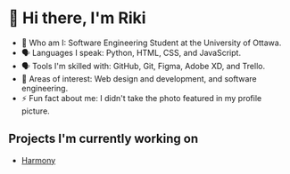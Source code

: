 <h1>👋 Hi  there, I'm Riki</h1>

- 🏫 Who am I: Software Engineering Student at the University of Ottawa.
- 🗣️ Languages I speak: Python, HTML, CSS, and JavaScript.
- 🗣️ Tools I'm skilled with: GitHub, Git, Figma, Adobe XD, and Trello.
- 🌱 Areas of interest: Web design and development, and software engineering. 
- ⚡ Fun fact about me: I didn't take the photo featured in my profile picture.

<h2>Projects I'm currently working on</h2>

- [Harmony](https://harmaniacz.github.io)

<!---
Riku737/Riku737 is a ✨ special ✨ repository because its `README.md` (this file) appears on your GitHub profile.
You can click the Preview link to take a look at your changes.
--->
